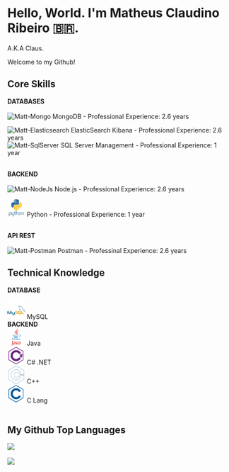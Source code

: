 # Hello, World. I'm Matheus Claudino Ribeiro 🇧🇷.
A.K.A Claus.

Welcome to my Github!

## Core Skills
<div style="display: inline_block">
  
  <strong>DATABASES</strong> <br> <br>
  <img allign="center" alt="Matt-Mongo" heihgt="30" width="40" src="https://cdn.jsdelivr.net/gh/devicons/devicon@latest/icons/mongodb/mongodb-plain-wordmark.svg"/> 
  MongoDB - Professional Experience: 2.6 years <br>
  
  <img allign="center" alt="Matt-Elasticsearch" heihgt="30" width="40" src="https://cdn.jsdelivr.net/gh/devicons/devicon@latest/icons/elasticsearch/elasticsearch-original.svg" />
  ElasticSearch Kibana - Professional Experience: 2.6 years <br>
  
  <img allign="center" alt="Matt-SqlServer" heihgt="30" width="40" src="https://cdn.jsdelivr.net/gh/devicons/devicon@latest/icons/microsoftsqlserver/microsoftsqlserver-original.svg"/>
  SQL Server Management - Professional Experience: 1 year <br> <br>

  <strong>BACKEND</strong> <br> <br>
  <img allign="center" alt="Matt-NodeJs" heihgt="30" width="40" src="https://cdn.jsdelivr.net/gh/devicons/devicon/icons/nodejs/nodejs-original.svg"/>
  Node.js - Professional Experience: 2.6 years <br>
  
  <img allign="center" alt="Matt-Py" heihgt="30" width="40" src="https://raw.githubusercontent.com/devicons/devicon/master/icons/python/python-original-wordmark.svg"/>
  Python - Professional Experience: 1 year <br> <br>

  <strong>API REST</strong> <br> <br>
  <img allign="center" alt="Matt-Postman" heihgt="30" width="40" src="https://cdn.jsdelivr.net/gh/devicons/devicon@latest/icons/postman/postman-original.svg" />
  Postman - Professinal Experience: 2.6 years <br>        
</div>

## Technical Knowledge
<div style="display: inline_block">
  <strong>DATABASE</strong> <br> <br>
  <img allign="center" alt="Matt-MySql" heihgt="50" width="40" src="https://raw.githubusercontent.com/devicons/devicon/master/icons/mysql/mysql-original-wordmark.svg"/> MySQL <br>
  <strong>BACKEND</strong> <br>
  <img allign="center" alt="Matt-Java" heihgt="50" width="40" src="https://raw.githubusercontent.com/devicons/devicon/master/icons/java/java-original-wordmark.svg"/> Java <br>
  <img allign="center" alt="Matt-VsCode" heihgt="50" width="40" src="https://raw.githubusercontent.com/devicons/devicon/master/icons/csharp/csharp-line.svg"/> C# .NET <br>
  <img allign="center" alt="Matt-VsCode" heihgt="50" width="40" src="https://raw.githubusercontent.com/devicons/devicon/master/icons/cplusplus/cplusplus-line.svg"/> C++ <br>
  <img allign="center" alt="Matt-C" heihgt="50" width="40" src="https://raw.githubusercontent.com/devicons/devicon/master/icons/c/c-line.svg"/> C Lang <br>
</div> <br>

## My Github Top Languages
<div>
  <a href = "https://github.com/Macribeiro">
    <img height="180em" src="https://github-readme-stats.vercel.app/api/top-langs/?username=Macribeiro&theme=dracula&show_icons=true&hide_border=false&layout=compact" data-canonical-src="https://github-readme-stats.vercel.app/api/top-langs/?username=Macribeiro&amp;layout=compact&amp;langs_count=7&amp;theme=dracula" style="max-width: 100%;">
</div>


![](https://thumbs.gfycat.com/CloseHarshArawana-size_restricted.gif)
